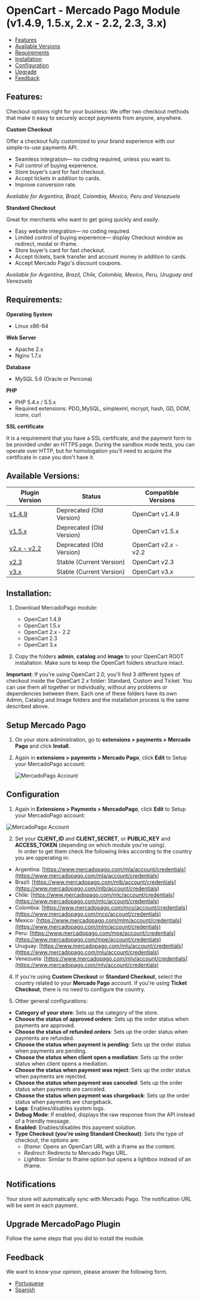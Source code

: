 # OpenCart - Mercado Pago Module (v1.4.9, 1.5.x, 2.x - 2.2, 2.3, 3.x)


* [Features](#features)
* [Available Versions](#versions)
* [Requirements](#requirements)
* [Installation](#installation)
* [Configuration](#configuration)
* [Upgrade](#upgrade)
* [Feedback](#feedback)

<a name="features"></a>
## Features:

Checkout options right for your business: 
We offer two checkout methods that make it easy to securely accept payments from anyone, anywhere.

**Custom Checkout**

Offer a checkout fully customized to your brand experience with our simple-to-use payments API.

* Seamless integration— no coding required, unless you want to.
* Full control of buying experience.
* Store buyer’s card for fast checkout.
* Accept tickets in addition to cards.
* Improve conversion rate.

*Available for Argentina, Brazil, Colombia, Mexico, Peru and Venezuela*

**Standard Checkout**

Great for merchants who want to get going quickly and easily.

* Easy website integration— no coding required.
* Limited control of buying experience— display Checkout window as redirect, modal or iframe.
* Store buyer’s card for fast checkout.
* Accept tickets, bank transfer and account money in addition to cards.
* Accept Mercado Pago's discount coupons.

*Available for Argentina, Brazil, Chile, Colombia, Mexico, Peru, Uruguay and Venezuela*

<a name="requirements"></a>
## Requirements:

**Operating System**

* Linux x86-64

**Web Server**

* Apache 2.x
* Nginx 1.7.x

**Database**

* MySQL 5.6 (Oracle or Percona)

**PHP**

* PHP 5.4.x / 5.5.x
* Required extensions: PDO_MySQL, simplexml, mcrypt, hash, GD, DOM, iconv, curl

**SSL certificate**

It is a requirement that you have a SSL certificate, and the payment form to be provided under an HTTPS page.
During the sandbox mode tests, you can operate over HTTP, but for homologation you'll need to acquire the certificate in case you don't have it.


<a name="versions"></a>
## Available Versions:
<table>
  <thead>
    <tr>
      <th>Plugin Version</th>
      <th>Status</th>
      <th>Compatible Versions</th>
    </tr>
  <thead>
  <tbody>
    <tr>
      <td><a href="https://github.com/mercadopago/cart-opencart/tree/master/v1.4.9">v1.4.9</a></td>
      <td>Deprecated (Old Version)</td>
      <td>OpenCart v1.4.9</td>
    </tr>
    <tr>
      <td><a href="https://github.com/mercadopago/cart-opencart/tree/master/v1.5.x">v1.5.x</a></td>
      <td>Deprecated (Old Version)</td>
      <td>OpenCart v1.5.x</td>
    </tr>
    <tr>
      <td><a href="https://github.com/mercadopago/cart-opencart/tree/master/v2.x%20-%202.2">v2.x - v2.2</a></td>
      <td>Deprecated (Old Version)</td>
      <td>OpenCart v2.x - v2.2</td>
    </tr>
    <tr>
      <td><a href="https://github.com/mercadopago/cart-opencart/tree/master/v2.3">v2.3</a></td>
      <td>Stable (Current Version)</td>
      <td>OpenCart v2.3</td>
    </tr>
    <tr>
      <td><a href="https://github.com/mercadopago/cart-opencart/tree/master/v3.x">v3.x</a></td>
      <td>Stable (Current Version)</td>
      <td>OpenCart v3.x</td>
    </tr>
  </tbody>
</table>

<a name="installation"></a>
## Installation:

1. Download MercadoPago module:
    * OpenCart 1.4.9
    * OpenCart 1.5.x
    * OpenCart 2.x - 2.2
    * OpenCart 2.3
    * OpenCart 3.x

2. Copy the folders **admin**, **catalog** and **image** to your OpenCart ROOT installation. Make sure to keep the OpenCart folders structure intact.

**Important**: If you're using OpenCart 2.0, you'll find 3 different types of checkout inside the OpenCart 2.x folder: Standard, Custom and Ticket. You can use them all together or individually, without any problems or dependencies between them. Each one of these folders have its own Admin, Catalog and Image folders and the installation process is the same described above.

<a name="setup"></a>
## Setup Mercado Pago

1. On your store administration, go to **extensions > payments > Mercado Pago** and click **Install**.

2. Again in **extensions > payments > Mercado Pago**, click **Edit** to Setup your MercadoPago account:

	![MercadoPago Account](https://raw.github.com/mercadopago/cart-opencart/master/README.img/MPAccount.png)

<a name="configuration"></a>
## Configuration

1. Again in **Extensions > Payments > MercadoPago**, click **Edit** to Setup your MercadoPago account:

 ![MercadoPago Account](https://raw.github.com/brunocodeman/cart-opencart/master/README.img/MPAccount.png)

2.  Set your **CLIENT_ID** and **CLIENT_SECRET**, or **PUBLIC_KEY** and **ACCESS_TOKEN** (depending on which module you're using).  
  In order to get them check the following links according to the country you are opperating in:
  
  * Argentina: [https://www.mercadopago.com/mla/account/credentials](https://www.mercadopago.com/mla/account/credentials)
  * Brazil: [https://www.mercadopago.com/mlb/account/credentials](https://www.mercadopago.com/mlb/account/credentials)
  * Chile: [https://www.mercadopago.com/mlc/account/credentials](https://www.mercadopago.com/mlc/account/credentials)
  * Colombia: [https://www.mercadopago.com/mco/account/credentials](https://www.mercadopago.com/mco/account/credentials)
  * Mexico: [https://www.mercadopago.com/mlm/account/credentials](https://www.mercadopago.com/mlm/account/credentials)
  * Peru: [https://www.mercadopago.com/mpe/account/credentials](https://www.mercadopago.com/mpe/account/credentials)
  * Uruguay: [https://www.mercadopago.com/mlu/account/credentials](https://www.mercadopago.com/mlu/account/credentials)
  * Venezuela: [https://www.mercadopago.com/mlv/account/credentials](https://www.mercadopago.com/mlv/account/credentials)
4. If you're using **Custom Checkout** or **Standard Checkout**, select the country related to your **Mercado Pago** account. If you're using **Ticket Checkout**, there is no need to configure the country.

5. Other general configurations:

  * **Category of your store**: Sets up the category of the store.
  * **Choose the status of approved orders**: Sets up the order status when payments are approved.
  * **Choose the status of refunded orders**: Sets up the order status when payments are refunded.
  * **Choose the status when payment is pending**: Sets up the order status when payments are pending.
  * **Choose the status when client open a mediation**: Sets up the order status when client opens a mediation.
  * **Choose the status when payment was reject**: Sets up the order status when payments are rejected.
  * **Choose the status when payment was canceled**: Sets up the order status when payments are canceled.
  * **Choose the status when payment was chargeback**: Sets up the order status when payments are chargeback.
  * **Logs**: Enables/disables system logs.
  * **Debug Mode**: If enabled, displays the raw response from the API instead of a friendly message.
  *  **Enabled**: Enables/disables this payment solution.
  * **Type Checkout (you're using Standard Checkout)**: Sets the type of checkout, the options are:
    *  *Iframe*: Opens an OpenCart URL with a iframe as the content.
    *  *Redirect*: Redirects to Mercado Pago URL.
    *  *Lightbox*: Similar to Iframe option but opens a lightbox instead of an iframe. 

<a name="notifications"></a>
## Notifications

Your store will automatically sync with Mercado Pago. The notification URL will be sent in each payment.

<a name="upgrade"></a>
## Upgrade MercadoPago Plugin ##

Follow the same steps that you did to install the module. 

<a name="Feedback"></a>
## Feedback ##

We want to know your opinion, please answer the following form.

* [Portuguese](http://goo.gl/forms/2n5jWHaQbfEtdy0E2)
* [Spanish](http://goo.gl/forms/A9bm8WuqTIZ89MI22)
